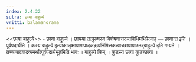 ```yaml
---
index: 2.4.22
sutra: छाया बाहुल्ये
vritti: balamanorama
---
```


<<छाया बाहुल्ये>> - छाया बाहुल्ये । छायया तत्पुरुषस्य विशेषणात्तदन्तविधिमभिप्रेत्याह — छायान्त इति । पूर्वपदार्थेति । कस्य बाहुल्ये इत्याकाङ्क्षायामापादकद्रव्यनिमित्तकत्वाच्छायायास्तद्बाहुल्ये इति गम्यते । तच्चापादकद्रव्यमर्थात्पूर्वपदार्थभूतमिति भावः । बाहुल्ये किम्  । कुडस्य छाया कुडच्छाया ।